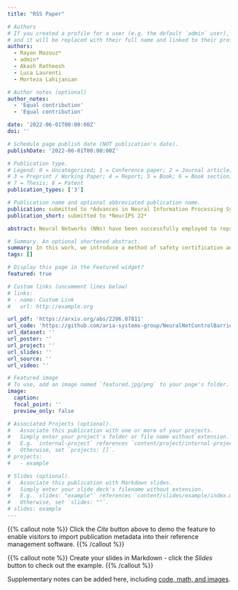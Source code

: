 ```yaml
---
title: "RSS Paper"

# Authors
# If you created a profile for a user (e.g. the default `admin` user), write the username (folder name) here
# and it will be replaced with their full name and linked to their profile.
authors:
  - Rayan Mazouz*
  - admin*
  - Akash Ratheesh
  - Luca Laurenti
  - Morteza Lahijanian 

# Author notes (optional)
author_notes:
  - 'Equal contribution'
  - 'Equal contribution'

date: '2022-06-01T00:00:00Z'
doi: ''

# Schedule page publish date (NOT publication's date).
publishDate: '2022-06-01T00:00:00Z'

# Publication type.
# Legend: 0 = Uncategorized; 1 = Conference paper; 2 = Journal article;
# 3 = Preprint / Working Paper; 4 = Report; 5 = Book; 6 = Book section;
# 7 = Thesis; 8 = Patent
publication_types: ['3']

# Publication name and optional abbreviated publication name.
publication: submitted to *Advances in Neural Information Processing Systems*
publication_short: submitted to *NeurIPS 22*

abstract: Neural Networks (NNs) have been successfully employed to represent the state evolution of complex dynamical systems. Such models, referred to as NN dynamic models (NNDMs), use iterative noisy predictions of NN to estimate a distribution of system trajectories over time. Despite their accuracy, safety analysis of NNDMs is known to be a challenging problem and remains largely unexplored. To address this issue, in this paper, we introduce a method of providing safety guarantees for NNDMs. Our approach is based on stochastic barrier functions, whose relation with safety are analogous to that of Lyapunov functions with stability. We first show a method of synthesizing stochastic barrier functions for NNDMs via a convex optimization problem, which in turn provides a lower bound on the system's safety probability. A key step in our method is the employment of the recent convex approximation results for NNs to find piece-wise linear bounds, which allow the formulation of the barrier function synthesis problem as a sum-of-squares optimization program. If the obtained safety probability is above the desired threshold, the system is certified. Otherwise, we introduce a method of generating controls for the system that robustly maximizes the safety probability in a minimally-invasive manner. We exploit the convexity property of the barrier function to formulate the optimal control synthesis problem as a linear program. Experimental results illustrate the efficacy of the method. Namely, they show that the method can scale to multi-dimensional NNDMs with multiple layers and hundreds of neurons per layer, and that the controller can significantly improve the safety probability.

# Summary. An optional shortened abstract.
summary: In this work, we introduce a method of safety certification and control for neural network dynamic systems via stochastic barrier functions.
tags: []

# Display this page in the Featured widget?
featured: true

# Custom links (uncomment lines below)
# links:
# - name: Custom Link
#   url: http://example.org

url_pdf: 'https://arxiv.org/abs/2206.07811'
url_code: 'https://github.com/aria-systems-group/NeuralNetControlBarrier'
url_dataset: ''
url_poster: ''
url_project: ''
url_slides: ''
url_source: ''
url_video: ''

# Featured image
# To use, add an image named `featured.jpg/png` to your page's folder.
image:
  caption: 
  focal_point: ''
  preview_only: false

# Associated Projects (optional).
#   Associate this publication with one or more of your projects.
#   Simply enter your project's folder or file name without extension.
#   E.g. `internal-project` references `content/project/internal-project/index.md`.
#   Otherwise, set `projects: []`.
# projects:
#   - example

# Slides (optional).
#   Associate this publication with Markdown slides.
#   Simply enter your slide deck's filename without extension.
#   E.g. `slides: "example"` references `content/slides/example/index.md`.
#   Otherwise, set `slides: ""`.
# slides: example
---
```


{{% callout note %}}
Click the _Cite_ button above to demo the feature to enable visitors to import publication metadata into their reference management software.
{{% /callout %}}

{{% callout note %}}
Create your slides in Markdown - click the _Slides_ button to check out the example.
{{% /callout %}}

Supplementary notes can be added here, including [code, math, and images](https://wowchemy.com/docs/writing-markdown-latex/).
